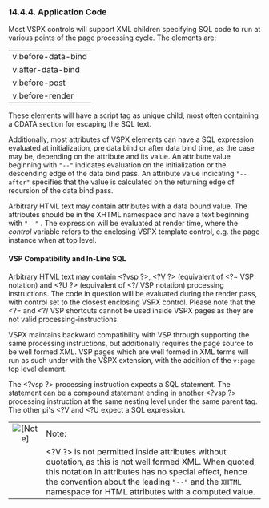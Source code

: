 <div>

<div>

<div>

<div>

### 14.4.4. Application Code

</div>

</div>

</div>

Most VSPX controls will support XML children specifying SQL code to run
at various points of the page processing cycle. The elements are:

|                    |
|--------------------|
| v:before-data-bind |
| v:after-data-bind  |
| v:before-post      |
| v:before-render    |

These elements will have a script tag as unique child, most often
containing a CDATA section for escaping the SQL text.

Additionally, most attributes of VSPX elements can have a SQL expression
evaluated at initialization, pre data bind or after data bind time, as
the case may be, depending on the attribute and its value. An attribute
value beginning with `"--"` indicates evaluation on the initialization
or the descending edge of the data bind pass. An attribute value
indicating `"--after"` specifies that the value is calculated on the
returning edge of recursion of the data bind pass.

Arbitrary HTML text may contain attributes with a data bound value. The
attributes should be in the XHTML namespace and have a text beginning
with `"--"` . The expression will be evaluated at render time, where the
<span class="emphasis">*control*</span> variable refers to the enclosing
VSPX template control, e.g. the page instance when at top level.

<div>

<div>

<div>

<div>

#### VSP Compatibility and In-Line SQL

</div>

</div>

</div>

Arbitrary HTML text may contain \<?vsp ?\>, \<?V ?\> (equivalent of \<?=
VSP notation) and \<?U ?\> (equivalent of \<?/ VSP notation) processing
instructions. The code in question will be evaluated during the render
pass, with control set to the closest enclosing VSPX control. Please
note that the \<?= and \<?/ VSP shortcuts cannot be used inside VSPX
pages as they are not valid processing-instructions.

VSPX maintains backward compatibility with VSP through supporting the
same processing instructions, but additionally requires the page source
to be well formed XML. VSP pages which are well formed in XML terms will
run as such under with the VSPX extension, with the addition of the
`v:page` top level element.

The \<?vsp ?\> processing instruction expects a SQL statement. The
statement can be a compound statement ending in another \<?vsp ?\>
processing instruction at the same nesting level under the same parent
tag. The other pi's \<?V and \<?U expect a SQL expression.

<div>

|                              |                                                                                                                                                                                                                                                                                   |
|:----------------------------:|:----------------------------------------------------------------------------------------------------------------------------------------------------------------------------------------------------------------------------------------------------------------------------------|
| ![\[Note\]](images/note.png) | Note:                                                                                                                                                                                                                                                                             |
|                              | \<?V ?\> is not permitted inside attributes without quotation, as this is not well formed XML. When quoted, this notation in attributes has no special effect, hence the convention about the leading `"--"` and the `XHTML` namespace for HTML attributes with a computed value. |

</div>

</div>

</div>
